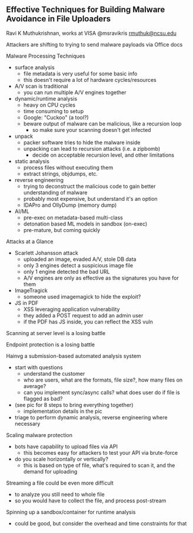 ## Effective Techniques for Building Malware Avoidance in File Uploaders

Ravi K Muthukrishnan, works at VISA
@msravikris
rmuthuk@ncsu.edu

Attackers are shifting to trying to send malware payloads via Office docs


Malware Processing Techniques

- surface analysis
	- file metadata is very useful for some basic info
	- this doesn't require a lot of hardware cycles/resources
- A/V scan is traditional
	- you can run multiple A/V engines together
- dynamic/runtime analysis
	- heavy on CPU cycles
	- time consuming to setup
	- Google: "Cuckoo" (a tool?)
	- beware output of malware can be malicious, like a recursion loop
		- so make sure your scanning doesn't get infected
- unpack
	- packer software tries to hide the malware inside
	- unpacking can lead to recursion attacks (i.e. a zipbomb)
		- decide on acceptable recursion level, and other limitations
- static analysis
	- process files without executing them
	- extract strings, objdumps, etc.
- reverse engineering
	- trying to deconstruct the malicious code to gain better understanding of malware
	- probably most expensive, but understand it's an option
	- IDAPro and OllyDump (memory dump)
- AI/ML
	- pre-exec on metadata-based multi-class
	- detonation based ML models in sandbox (on-exec)
	- pre-mature, but coming quickly

Attacks at a Glance

- Scarlett Johansson attack
	- uploaded an image, evaded A/V, stole DB data
	- only 3 engines detect a suspicious image file
	- only 1 engine detected the bad URL
	- A/V engines are only as effective as the signatures you have for them
- ImageTragick
	- someone used imagemagick to hide the exploit?
- JS in PDF
	- XSS leveraging application vulnerability
	- they added a POST request to add an admin user
	- if the PDF has JS inside, you can reflect the XSS vuln

Scanning at server level is a losing battle

Endpoint protection is a losing battle


Hainvg a submission-based automated analysis system

- start with questions
	- understand the customer
	- who are users, what are the formats, file size?, how many files on average?
	- can you implement sync/async calls? what does user do if file is flagged as bad?
- (see pic for 8 steps to bring everything together)
	- implementation details in the pic
- triage to perform dynamic analysis, reverse engineering where necessary

Scaling malware protection

- bots have capability to upload files via API
	- this becomes easy for attackers to test your API via brute-force
- do you scale horizontally or vertically?
	- this is based on type of file, what's required to scan it, and the demand for uploading


Streaming a file could be even more difficult

- to analyze you still need to whole file
- so you would have to collect the file, and process post-stream

Spinning up a sandbox/container for runtime analysis

- could be good, but consider the overhead and time constraints for that